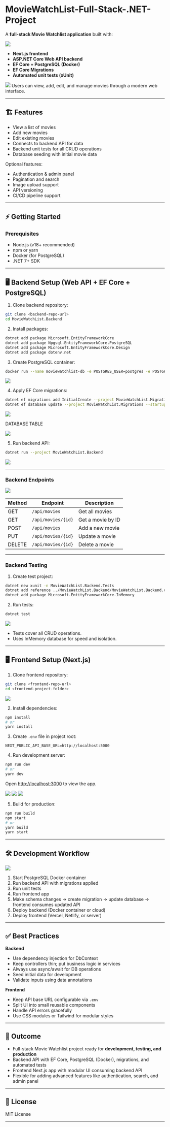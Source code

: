 # MovieWatchList-Full-Stack-.NET-Project

A **full-stack Movie Watchlist application** built with:

<img src="screenshots/Screenshot 2025-09-26 093432.png">

* **Next.js frontend**
* **ASP.NET Core Web API backend**
* **EF Core + PostgreSQL (Docker)**
* **EF Core Migrations**
* **Automated unit tests (xUnit)**

<img src="screenshots/Screenshot 2025-09-24 100449.png">
Users can view, add, edit, and manage movies through a modern web interface.

---

## 🏗 Features

* View a list of movies
* Add new movies
* Edit existing movies
* Connects to backend API for data
* Backend unit tests for all CRUD operations
* Database seeding with initial movie data

Optional features:

* Authentication & admin panel
* Pagination and search
* Image upload support
* API versioning
* CI/CD pipeline support

---

## ⚡ Getting Started

### Prerequisites

* Node.js (v18+ recommended)
* npm or yarn
* Docker (for PostgreSQL)
* .NET 7+ SDK

---

## 🖥 Backend Setup (Web API + EF Core + PostgreSQL)

1. Clone backend repository:

```bash
git clone <backend-repo-url>
cd MovieWatchList.Backend
```

2. Install packages:

```bash
dotnet add package Microsoft.EntityFrameworkCore
dotnet add package Npgsql.EntityFrameworkCore.PostgreSQL
dotnet add package Microsoft.EntityFrameworkCore.Design
dotnet add package dotenv.net
```

3. Create PostgreSQL container:

```bash
docker run --name moviewatchlist-db -e POSTGRES_USER=postgres -e POSTGRES_PASSWORD=yourpassword -e POSTGRES_DB=MovieWatchListDb -p 5432:5432 -d postgres
```
<img src="screenshots/Screenshot 2025-09-24 094520.png">

4. Apply EF Core migrations:

```bash
dotnet ef migrations add InitialCreate --project MovieWatchList.Migrations --startup-project MovieWatchList.Backend
dotnet ef database update --project MovieWatchList.Migrations --startup-project MovieWatchList.Backend
```
<img src="screenshots/Screenshot 2025-09-24 094638.png">

DATABASE TABLE

<img src="screenshots/Screenshot 2025-09-24 094721.png">

5. Run backend API:

```bash
dotnet run --project MovieWatchList.Backend
```
<img src="screenshots/Screenshot 2025-09-24 095836.png">

---

### Backend Endpoints

<img src="screenshots/Screenshot 2025-09-24 095938.png">


| Method | Endpoint           | Description       |
| ------ | ------------------ | ----------------- |
| GET    | `/api/movies`      | Get all movies    |
| GET    | `/api/movies/{id}` | Get a movie by ID |
| POST   | `/api/movies`      | Add a new movie   |
| PUT    | `/api/movies/{id}` | Update a movie    |
| DELETE | `/api/movies/{id}` | Delete a movie    |

---

### Backend Testing

1. Create test project:

```bash
dotnet new xunit -n MovieWatchList.Backend.Tests
dotnet add reference ../MovieWatchList.Backend/MovieWatchList.Backend.csproj
dotnet add package Microsoft.EntityFrameworkCore.InMemory
```

2. Run tests:

```bash
dotnet test
```
<img src="screenshots/Screenshot 2025-09-24 095652.png">

* Tests cover all CRUD operations.
* Uses InMemory database for speed and isolation.

---

## 🖥 Frontend Setup (Next.js)

1. Clone frontend repository:

```bash
git clone <frontend-repo-url>
cd <frontend-project-folder>
```
<img src="screenshots/Screenshot 2025-09-24 100449.png">

2. Install dependencies:

```bash
npm install
# or
yarn install
```

3. Create `.env` file in project root:

```
NEXT_PUBLIC_API_BASE_URL=http://localhost:5000
```

4. Run development server:

```bash
npm run dev
# or
yarn dev
```

Open [http://localhost:3000](http://localhost:3000) to view the app.

<img src="screenshots/Screenshot 2025-09-24 100427.png">
<img src="screenshots/Screenshot 2025-09-24 100506.png">
<img src="screenshots/Screenshot 2025-09-24 100526.png">

5. Build for production:

```bash
npm run build
npm start
# or
yarn build
yarn start
```

---

## 🛠 Development Workflow

<img src="screenshots/Screenshot 2025-09-24 100104.png">

1. Start PostgreSQL Docker container
2. Run backend API with migrations applied
3. Run unit tests
4. Run frontend app
5. Make schema changes → create migration → update database → frontend consumes updated API
6. Deploy backend (Docker container or cloud)
7. Deploy frontend (Vercel, Netlify, or server)

---

## ✅ Best Practices

**Backend**

* Use dependency injection for DbContext
* Keep controllers thin; put business logic in services
* Always use async/await for DB operations
* Seed initial data for development
* Validate inputs using data annotations

**Frontend**

* Keep API base URL configurable via `.env`
* Split UI into small reusable components
* Handle API errors gracefully
* Use CSS modules or Tailwind for modular styles

---

## 🔑 Outcome

* Full-stack Movie Watchlist project ready for **development, testing, and production**
* Backend API with EF Core, PostgreSQL (Docker), migrations, and automated tests
* Frontend Next.js app with modular UI consuming backend API
* Flexible for adding advanced features like authentication, search, and admin panel

---

## 📄 License

MIT License

---
